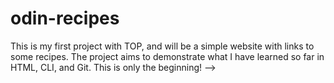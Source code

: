 # odin-recipes
<!-->This is my first project with TOP, and will be a simple website with links to some recipes.

The project aims to demonstrate what I have learned so far in HTML, CLI, and Git.  

This is only the beginning!
-->